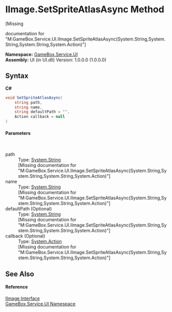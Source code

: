 # IImage.SetSpriteAtlasAsync Method 
 

\[Missing <summary> documentation for "M:GameBox.Service.UI.IImage.SetSpriteAtlasAsync(System.String,System.String,System.String,System.Action)"\]

**Namespace:**&nbsp;<a href="6561cbd8-2bda-7a52-d42a-1887a2a36ffd">GameBox.Service.UI</a><br />**Assembly:**&nbsp;UI (in UI.dll) Version: 1.0.0.0 (1.0.0.0)

## Syntax

**C#**<br />
``` C#
void SetSpriteAtlasAsync(
	string path,
	string name,
	string defaultPath = "",
	Action callback = null
)
```


#### Parameters
&nbsp;<dl><dt>path</dt><dd>Type: <a href="http://msdn2.microsoft.com/zh-cn/library/s1wwdcbf" target="_blank">System.String</a><br />\[Missing <param name="path"/> documentation for "M:GameBox.Service.UI.IImage.SetSpriteAtlasAsync(System.String,System.String,System.String,System.Action)"\]</dd><dt>name</dt><dd>Type: <a href="http://msdn2.microsoft.com/zh-cn/library/s1wwdcbf" target="_blank">System.String</a><br />\[Missing <param name="name"/> documentation for "M:GameBox.Service.UI.IImage.SetSpriteAtlasAsync(System.String,System.String,System.String,System.Action)"\]</dd><dt>defaultPath (Optional)</dt><dd>Type: <a href="http://msdn2.microsoft.com/zh-cn/library/s1wwdcbf" target="_blank">System.String</a><br />\[Missing <param name="defaultPath"/> documentation for "M:GameBox.Service.UI.IImage.SetSpriteAtlasAsync(System.String,System.String,System.String,System.Action)"\]</dd><dt>callback (Optional)</dt><dd>Type: <a href="http://msdn2.microsoft.com/zh-cn/library/bb534741" target="_blank">System.Action</a><br />\[Missing <param name="callback"/> documentation for "M:GameBox.Service.UI.IImage.SetSpriteAtlasAsync(System.String,System.String,System.String,System.Action)"\]</dd></dl>

## See Also


#### Reference
<a href="287ada3b-4529-a22e-f64f-3fe5da630f21">IImage Interface</a><br /><a href="6561cbd8-2bda-7a52-d42a-1887a2a36ffd">GameBox.Service.UI Namespace</a><br />